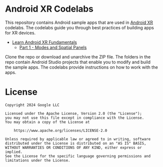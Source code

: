 # Android XR Codelabs

This repository contains Android sample apps that are used in
[Android XR](https://developer.android.com/xr) codelabs. The codelabs guide
you through best practices of building apps for XR devices.

- [Learn Android XR Fundamentals](/xr-fundamentals/)
  - [Part 1 - Modes and Spatial Panels](https://developer.android.com/codelabs/xr-fundamentals-part-1)

Clone the repo or download and unarchive the ZIP file. The folders in the repo
contain Android Studio projects that enable you to modify and build the sample
apps. The codelabs provide instructions on how to work with the apps.

# License

```
Copyright 2024 Google LLC

Licensed under the Apache License, Version 2.0 (the "License");
you may not use this file except in compliance with the License.
You may obtain a copy of the License at

    https://www.apache.org/licenses/LICENSE-2.0

Unless required by applicable law or agreed to in writing, software
distributed under the License is distributed on an "AS IS" BASIS,
WITHOUT WARRANTIES OR CONDITIONS OF ANY KIND, either express or implied.
See the License for the specific language governing permissions and
limitations under the License.
```